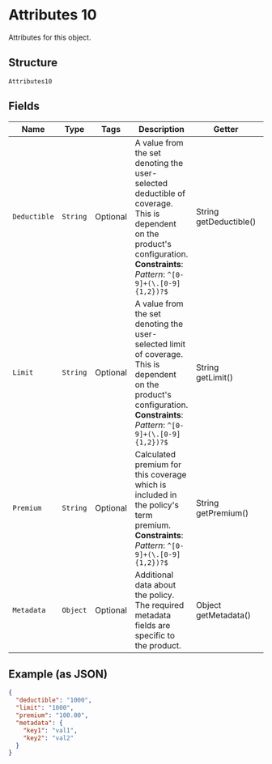 
# Attributes 10

Attributes for this object.

## Structure

`Attributes10`

## Fields

| Name | Type | Tags | Description | Getter | Setter |
|  --- | --- | --- | --- | --- | --- |
| `Deductible` | `String` | Optional | A value from the set denoting the user-selected deductible of coverage. This is dependent<br>on the product's configuration.<br>**Constraints**: *Pattern*: `^[0-9]+(\.[0-9]{1,2})?$` | String getDeductible() | setDeductible(String deductible) |
| `Limit` | `String` | Optional | A value from the set denoting the user-selected limit of coverage. This is dependent<br>on the product's configuration.<br>**Constraints**: *Pattern*: `^[0-9]+(\.[0-9]{1,2})?$` | String getLimit() | setLimit(String limit) |
| `Premium` | `String` | Optional | Calculated premium for this coverage which is included in the policy's term premium.<br>**Constraints**: *Pattern*: `^[0-9]+(\.[0-9]{1,2})?$` | String getPremium() | setPremium(String premium) |
| `Metadata` | `Object` | Optional | Additional data about the policy. The required metadata fields are specific to the product. | Object getMetadata() | setMetadata(Object metadata) |

## Example (as JSON)

```json
{
  "deductible": "1000",
  "limit": "1000",
  "premium": "100.00",
  "metadata": {
    "key1": "val1",
    "key2": "val2"
  }
}
```

